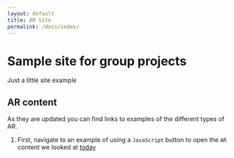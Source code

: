 ```yaml
---
layout: default
title: AR Site
permalink: /docs/index/
---
```


# Sample site for group projects

Just a little site example

## AR content

As they are updated you can find links to examples of the different types of AR.

1. First, navigate to an example of using a `JavaScript` button to open the `AR` content we looked at [today](/website/AR-landing.html)
